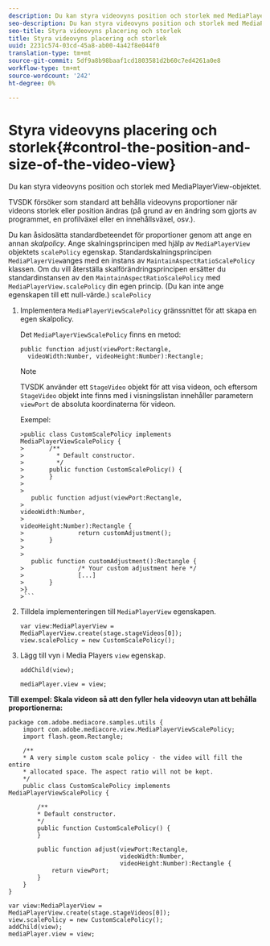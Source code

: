 ```yaml
---
description: Du kan styra videovyns position och storlek med MediaPlayerView-objektet.
seo-description: Du kan styra videovyns position och storlek med MediaPlayerView-objektet.
seo-title: Styra videovyns placering och storlek
title: Styra videovyns placering och storlek
uuid: 2231c574-03cd-45a8-ab00-4a42f8e044f0
translation-type: tm+mt
source-git-commit: 5df9a8b98baaf1cd1803581d2b60c7ed4261a0e8
workflow-type: tm+mt
source-wordcount: '242'
ht-degree: 0%

---
```



# Styra videovyns placering och storlek{#control-the-position-and-size-of-the-video-view}

Du kan styra videovyns position och storlek med MediaPlayerView-objektet.

TVSDK försöker som standard att behålla videovyns proportioner när videons storlek eller position ändras (på grund av en ändring som gjorts av programmet, en profilväxel eller en innehållsväxel, osv.).

Du kan åsidosätta standardbeteendet för proportioner genom att ange en annan *skalpolicy*. Ange skalningsprincipen med hjälp av `MediaPlayerView` objektets `scalePolicy` egenskap. Standardskalningsprincipen `MediaPlayerView`anges med en instans av `MaintainAspectRatioScalePolicy` klassen. Om du vill återställa skalförändringsprincipen ersätter du standardinstansen av den `MaintainAspectRatioScalePolicy` med `MediaPlayerView.scalePolicy` din egen princip. (Du kan inte ange egenskapen till ett null-värde.) `scalePolicy`

1. Implementera `MediaPlayerViewScalePolicy` gränssnittet för att skapa en egen skalpolicy.

   Det `MediaPlayerViewScalePolicy` finns en metod:

   ```
   public function adjust(viewPort:Rectangle, 
     videoWidth:Number, videoHeight:Number):Rectangle;
   ```

   >[!NOTE]
   >
   >TVSDK använder ett `StageVideo` objekt för att visa videon, och eftersom `StageVideo` objekt inte finns med i visningslistan innehåller parametern `viewPort` de absoluta koordinaterna för videon.
   >
   >
   >Exempel:
   >
   >
   ```
   >public class CustomScalePolicy implements MediaPlayerViewScalePolicy { 
   >       /** 
   >         * Default constructor. 
   >         */ 
   >       public function CustomScalePolicy() { 
   >       } 
   > 
   >    
      public function adjust(viewPort:Rectangle,  
   >                                                     videoWidth:Number,  
   >                                                     videoHeight:Number):Rectangle { 
   >               return customAdjustment(); 
   >       } 
   > 
   >    
      public function customAdjustment():Rectangle { 
   >               /* Your custom adjustment here */ 
   >               [...] 
   >       } 
   >}
   >```

1. Tilldela implementeringen till `MediaPlayerView` egenskapen.

   ```
   var view:MediaPlayerView = MediaPlayerView.create(stage.stageVideos[0]); 
   view.scalePolicy = new CustomScalePolicy();
   ```

1. Lägg till vyn i Media Players `view` egenskap.

   ```
   addChild(view); 
   
   mediaPlayer.view = view;
   ```

<!--<a id="example_7B08ECCDA17B4DD191FC672BD1F4C850"></a>-->

**Till exempel: Skala videon så att den fyller hela videovyn utan att behålla proportionerna:**

```
package com.adobe.mediacore.samples.utils { 
    import com.adobe.mediacore.view.MediaPlayerViewScalePolicy; 
    import flash.geom.Rectangle; 
 
    /** 
    * A very simple custom scale policy - the video will fill the entire 
    * allocated space. The aspect ratio will not be kept. 
    */ 
    public class CustomScalePolicy implements MediaPlayerViewScalePolicy { 
 
        /** 
        * Default constructor. 
        */ 
        public function CustomScalePolicy() { 
        } 
 
        public function adjust(viewPort:Rectangle, 
                               videoWidth:Number,  
                               videoHeight:Number):Rectangle { 
            return viewPort; 
        } 
    } 
} 
 
var view:MediaPlayerView = MediaPlayerView.create(stage.stageVideos[0]); 
view.scalePolicy = new CustomScalePolicy(); 
addChild(view); 
mediaPlayer.view = view;
```


